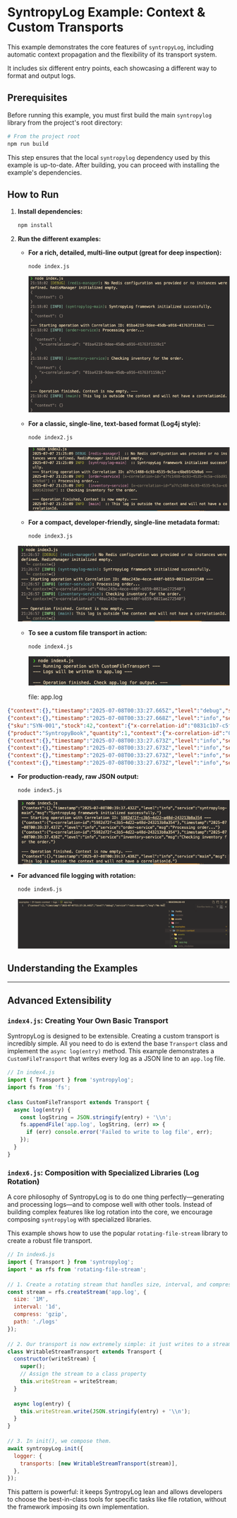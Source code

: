 # SyntropyLog Example: Context & Custom Transports

This example demonstrates the core features of `syntropyLog`, including automatic context propagation and the flexibility of its transport system.

It includes six different entry points, each showcasing a different way to format and output logs.

## Prerequisites

Before running this example, you must first build the main `syntropylog` library from the project's root directory:

```bash
# From the project root
npm run build
```

This step ensures that the local `syntropylog` dependency used by this example is up-to-date. After building, you can proceed with installing the example's dependencies.

## How to Run

1.  **Install dependencies:**
    ```bash
    npm install
    ```

2.  **Run the different examples:**

    * **For a rich, detailed, multi-line output (great for deep inspection):**
        ```bash
        node index.js
        ```
        ![alt text](assets/image.png)

    * **For a classic, single-line, text-based format (Log4j style):**
        ```bash
        node index2.js
        ```

        ![alt text](assets/image2.png)

    * **For a compact, developer-friendly, single-line metadata format:**
        ```bash
        node index3.js
        ```

    ![alt text](assets/image3.png)

    * **To see a custom file transport in action:**
        ```bash
        node index4.js
        ```

      ![alt text](assets/image4-1.png)

      file: app.log

   ```JSON
   {"context":{},"timestamp":"2025-07-08T00:33:27.665Z","level":"debug","service":"redis-manager","msg":"No Redis configuration was provided or no instances were defined. RedisManager initialized empty."}
   {"context":{},"timestamp":"2025-07-08T00:33:27.668Z","level":"info","service":"syntropylog-main","msg":"SyntropyLog framework initialized successfully."}
   {"sku":"SYN-001","stock":42,"context":{"x-correlation-id":"0831c1b7-c5f5-4172-a247-b86fcf032513"},"timestamp":"2025-07-08T00:33:27.671Z","level":"info","service":"inventory-service","msg":"Checking inventory for the order."}
   {"product":"SyntropyBook","quantity":1,"context":{"x-correlation-id":"0831c1b7-c5f5-4172-a247-b86fcf032513"},"timestamp":"2025-07-08T00:33:27.671Z","level":"info","service":"order-service","msg":"Processing order..."}
   {"context":{},"timestamp":"2025-07-08T00:33:27.673Z","level":"info","service":"syntropylog-main","msg":"Shutting down SyntropyLog framework..."}
   {"context":{},"timestamp":"2025-07-08T00:33:27.673Z","level":"info","service":"redis-manager","msg":"Cerrando todas las conexiones de Redis..."}
   {"context":{},"timestamp":"2025-07-08T00:33:27.673Z","level":"info","service":"syntropylog-main","msg":"SyntropyLog shut down successfully."}
   {"context":{},"timestamp":"2025-07-08T00:33:27.673Z","level":"info","service":"redis-manager","msg":"Todas las conexiones de Redis han sido cerradas."}
   ```


   * **For production-ready, raw JSON output:**
        ```bash
        node index5.js
        ```

      ![alt text](assets/image5.png)

   * **For advanced file logging with rotation:**
        ```bash
        node index6.js
        ```
        ![alt text](assets/image4-2.png)



## Understanding the Examples

---

## Advanced Extensibility

### `index4.js`: Creating Your Own Basic Transport

SyntropyLog is designed to be extensible. Creating a custom transport is incredibly simple. All you need to do is extend the base `Transport` class and implement the `async log(entry)` method. This example demonstrates a `CustomFileTransport` that writes every log as a JSON line to an `app.log` file.

```javascript
// In index4.js
import { Transport } from 'syntropylog';
import fs from 'fs';

class CustomFileTransport extends Transport {
  async log(entry) {
    const logString = JSON.stringify(entry) + '\\n';
    fs.appendFile('app.log', logString, (err) => {
      if (err) console.error('Failed to write to log file', err);
    });
  }
}
```

### `index6.js`: Composition with Specialized Libraries (Log Rotation)

A core philosophy of SyntropyLog is to do one thing perfectly—generating and processing logs—and to compose well with other tools. Instead of building complex features like log rotation into the core, we encourage composing `syntropylog` with specialized libraries.

This example shows how to use the popular `rotating-file-stream` library to create a robust file transport.

```javascript
// In index6.js
import { Transport } from 'syntropylog';
import * as rfs from 'rotating-file-stream';

// 1. Create a rotating stream that handles size, interval, and compression.
const stream = rfs.createStream('app.log', {
  size: '1M',
  interval: '1d',
  compress: 'gzip',
  path: './logs'
});

// 2. Our transport is now extremely simple: it just writes to a stream.
class WritableStreamTransport extends Transport {
  constructor(writeStream) { 
    super();
    // Assign the stream to a class property
    this.writeStream = writeStream;
  }
  
  async log(entry) {
    this.writeStream.write(JSON.stringify(entry) + '\\n');
  }
}

// 3. In init(), we compose them.
await syntropyLog.init({
  logger: {
    transports: [new WritableStreamTransport(stream)],
  },
});
```

This pattern is powerful: it keeps SyntropyLog lean and allows developers to choose the best-in-class tools for specific tasks like file rotation, without the framework imposing its own implementation.
